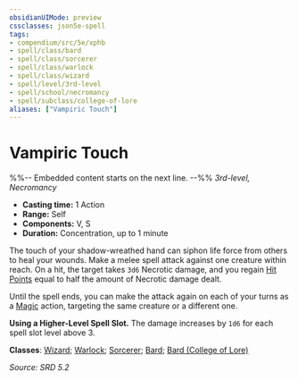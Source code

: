 ```yaml
---
obsidianUIMode: preview
cssclasses: json5e-spell
tags:
- compendium/src/5e/xphb
- spell/class/bard
- spell/class/sorcerer
- spell/class/warlock
- spell/class/wizard
- spell/level/3rd-level
- spell/school/necromancy
- spell/subclass/college-of-lore
aliases: ["Vampiric Touch"]
---
```

# Vampiric Touch
%%-- Embedded content starts on the next line. --%%
*3rd-level, Necromancy*  

- **Casting time:** 1 Action
- **Range:** Self
- **Components:** V, S
- **Duration:** Concentration, up to 1 minute

The touch of your shadow-wreathed hand can siphon life force from others to heal your wounds. Make a melee spell attack against one creature within reach. On a hit, the target takes `3d6` Necrotic damage, and you regain [Hit Points](hit-points-xphb.md) equal to half the amount of Necrotic damage dealt.

Until the spell ends, you can make the attack again on each of your turns as a [Magic](actions.md#Magic) action, targeting the same creature or a different one.

**Using a Higher-Level Spell Slot.** The damage increases by `1d6` for each spell slot level above 3.

**Classes**: [Wizard](list-spells-classes-wizard.md); [Warlock](list-spells-classes-warlock.md); [Sorcerer](list-spells-classes-sorcerer.md); [Bard](list-spells-classes-bard.md); [Bard (College of Lore)](list-spells-classes-bard-xphb-college-of-lore-xphb.md "subclass=XPHB;class=XPHB")

*Source: SRD 5.2*